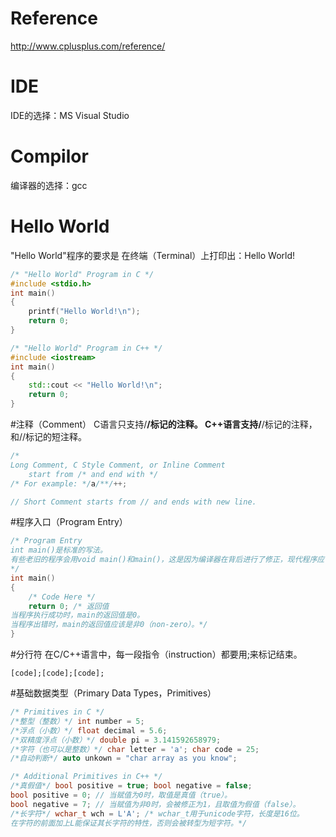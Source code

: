 # Reference
http://www.cplusplus.com/reference/
# IDE
IDE的选择：MS Visual Studio
# Compilor
编译器的选择：gcc
# Hello World
"Hello World"程序的要求是
	在终端（Terminal）上打印出：Hello World!
```cpp
/* "Hello World" Program in C */
#include <stdio.h>
int main()
{
    printf("Hello World!\n");
    return 0;
}
```
```cpp
/* "Hello World" Program in C++ */
#include <iostream>
int main()
{
    std::cout << "Hello World!\n";
    return 0;
}
```
#注释（Comment）
C语言只支持/**/标记的注释。
C++语言支持/**/标记的注释，和//标记的短注释。
```cpp
/* 
Long Comment, C Style Comment, or Inline Comment
    start from /* and end with */
/* For example: */a/**/++;
```
```cpp
// Short Comment starts from // and ends with new line.
```
#程序入口（Program Entry）
```cpp
/* Program Entry
int main()是标准的写法。
有些老旧的程序会用void main()和main()，这是因为编译器在背后进行了修正，现代程序应该尽量使用标准的写法：int main()。
*/
int main()
{
    /* Code Here */
    return 0; /* 返回值
当程序执行成功时，main的返回值是0。
当程序出错时，main的返回值应该是非0（non-zero）。*/
}
```
#分行符
在C/C++语言中，每一段指令（instruction）都要用;来标记结束。
```
[code];[code];[code];
```
#基础数据类型（Primary Data Types，Primitives）
```cpp
/* Primitives in C */
/*整型（整数）*/ int number = 5;
/*浮点（小数）*/ float decimal = 5.6;
/*双精度浮点（小数）*/ double pi = 3.141592658979;
/*字符（也可以是整数）*/ char letter = 'a'; char code = 25;
/*自动判断*/ auto unkown = "char array as you know";
```
```cpp
/* Additional Primitives in C++ */
/*真假值*/ bool positive = true; bool negative = false;
bool positive = 0; // 当赋值为0时，取值是真值（true）。
bool negative = 7; // 当赋值为非0时，会被修正为1，且取值为假值（false）。
/*长字符*/ wchar_t wch = L'A'; /* wchar_t用于unicode字符，长度是16位。
在字符的前面加上L能保证其长字符的特性，否则会被转型为短字符。*/
```